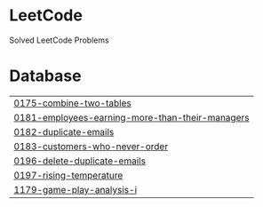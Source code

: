 # LeetCode
Solved LeetCode Problems


# Database
|  |
| ------- |
| [0175-combine-two-tables](https://github.com/S-Azim36/LeetCode/tree/master/0175-combine-two-tables) |
| [0181-employees-earning-more-than-their-managers](https://github.com/S-Azim36/LeetCode/tree/master/0181-employees-earning-more-than-their-managers) |
| [0182-duplicate-emails](https://github.com/S-Azim36/LeetCode/tree/master/0182-duplicate-emails) |
| [0183-customers-who-never-order](https://github.com/S-Azim36/LeetCode/tree/master/0183-customers-who-never-order) |
| [0196-delete-duplicate-emails](https://github.com/S-Azim36/LeetCode/tree/master/0196-delete-duplicate-emails) |
| [0197-rising-temperature](https://github.com/S-Azim36/LeetCode/tree/master/0197-rising-temperature) |
| [1179-game-play-analysis-i](https://github.com/S-Azim36/LeetCode/tree/master/1179-game-play-analysis-i) |